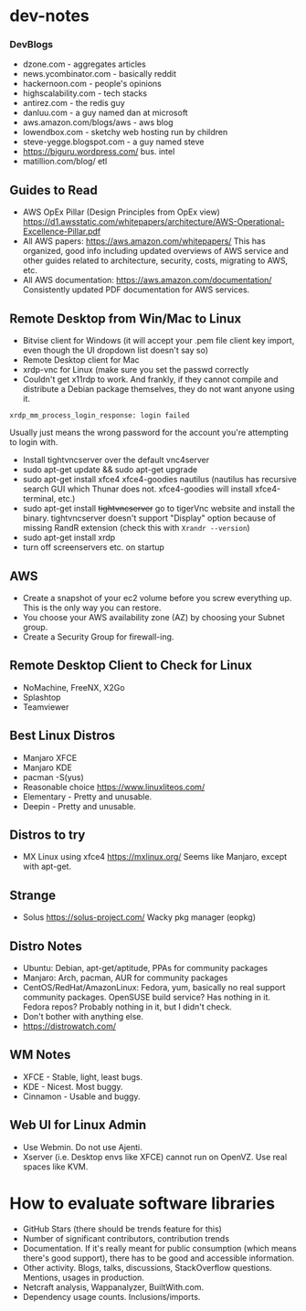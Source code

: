 # dev-notes

### DevBlogs
- dzone.com - aggregates articles
- news.ycombinator.com - basically reddit
- hackernoon.com - people's opinions
- highscalability.com - tech stacks
- antirez.com - the redis guy
- danluu.com - a guy named dan at microsoft
- aws.amazon.com/blogs/aws - aws blog
- lowendbox.com - sketchy web hosting run by children
- steve-yegge.blogspot.com - a guy named steve
- https://biguru.wordpress.com/ bus. intel
- matillion.com/blog/ etl

## Guides to Read
- AWS OpEx Pillar (Design Principles from OpEx view) https://d1.awsstatic.com/whitepapers/architecture/AWS-Operational-Excellence-Pillar.pdf
- All AWS papers: https://aws.amazon.com/whitepapers/ This has organized, good info including updated overviews of AWS service and other guides related to architecture, security, costs, migrating to AWS, etc.
- All AWS documentation: https://aws.amazon.com/documentation/ Consistently updated PDF documentation for AWS services.

## Remote Desktop from Win/Mac to Linux
- Bitvise client for Windows (it will accept your .pem file client key import, even though the UI dropdown list doesn't say so)
- Remote Desktop client for Mac
- xrdp-vnc for Linux (make sure you set the passwd correctly
- Couldn't get x11rdp to work. And frankly, if they cannot compile and distribute a Debian package themselves, they do not want anyone using it.

```
xrdp_mm_process_login_response: login failed
```
Usually just means the wrong password for the account you're attempting to login with.

- Install tightvncserver over the default vnc4server
- sudo apt-get update && sudo apt-get upgrade
- sudo apt-get install xfce4 xfce4-goodies nautilus (nautilus has recursive search GUI which Thunar does not. xfce4-goodies will install xfce4-terminal, etc.)
- sudo apt-get install ~~tightvncserver~~ go to tigerVnc website and install the binary. tightvncserver doesn't support "Display" option because of missing RandR extension (check this with `Xrandr --version`)
- sudo apt-get install xrdp
- turn off screenservers etc. on startup

## AWS
- Create a snapshot of your ec2 volume before you screw everything up. This is the only way you can restore.
- You choose your AWS availability zone (AZ) by choosing your Subnet group.
- Create a Security Group for firewall-ing.

## Remote Desktop Client to Check for Linux
- NoMachine, FreeNX, X2Go
- Splashtop
- Teamviewer

## Best Linux Distros
- Manjaro XFCE
- Manjaro KDE
- pacman -S(yus) <arg>
- Reasonable choice https://www.linuxliteos.com/
- Elementary - Pretty and unusable.
- Deepin - Pretty and unusable.

## Distros to try
- MX Linux using xfce4 https://mxlinux.org/ Seems like Manjaro, except with apt-get.

## Strange
- Solus https://solus-project.com/ Wacky pkg manager (eopkg)

## Distro Notes
- Ubuntu: Debian, apt-get/aptitude, PPAs for community packages
- Manjaro: Arch, pacman, AUR for community packages
- CentOS/RedHat/AmazonLinux: Fedora, yum, basically no real support community packages. OpenSUSE build service? Has nothing in it. Fedora repos? Probably nothing in it, but I didn't check.
- Don't bother with anything else.
- https://distrowatch.com/

## WM Notes
- XFCE - Stable, light, least bugs.
- KDE - Nicest. Most buggy.
- Cinnamon - Usable and buggy.

## Web UI for Linux Admin
- Use Webmin. Do not use Ajenti.
- Xserver (i.e. Desktop envs like XFCE) cannot run on OpenVZ. Use real spaces like KVM.

# How to evaluate software libraries
- GitHub Stars (there should be trends feature for this)
- Number of significant contributors, contribution trends
- Documentation. If it's really meant for public consumption (which means there's good support), there has to be good and accessible information.
- Other activity. Blogs, talks, discussions, StackOverflow questions. Mentions, usages in production.
- Netcraft analysis, Wappanalyzer, BuiltWith.com.
- Dependency usage counts. Inclusions/imports.
